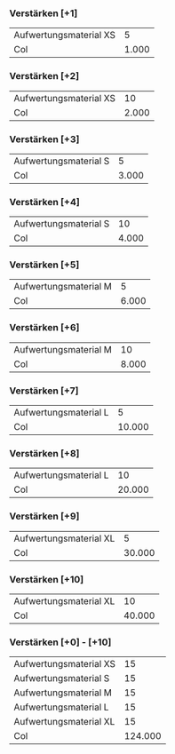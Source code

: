 ### Verstärken [+1]
 |                          |         |
 |--------------------------|---------|
 | Aufwertungsmaterial XS   |       5 |
 | Col                      |   1.000 |

### Verstärken [+2]
 |                          |         |
 |--------------------------|---------|
 | Aufwertungsmaterial XS   |      10 |
 | Col                      |   2.000 |

### Verstärken [+3]
 |                          |         |
 |--------------------------|---------|
 | Aufwertungsmaterial S    |       5 |
 | Col                      |   3.000 |

### Verstärken [+4]
 |                          |         |
 |--------------------------|---------|
 | Aufwertungsmaterial S    |      10 |
 | Col                      |   4.000 |

### Verstärken [+5]
 |                          |         |
 |--------------------------|---------|
 | Aufwertungsmaterial M    |       5 |
 | Col                      |   6.000 |

### Verstärken [+6]
 |                          |         |
 |--------------------------|---------|
 | Aufwertungsmaterial M    |      10 |
 | Col                      |   8.000 |

### Verstärken [+7]
 |                          |         |
 |--------------------------|---------|
 | Aufwertungsmaterial L    |       5 |
 | Col                      |  10.000 |

### Verstärken [+8]
 |                          |         |
 |--------------------------|---------|
 | Aufwertungsmaterial L    |      10 |
 | Col                      |  20.000 |

### Verstärken [+9]
 |                          |         |
 |--------------------------|---------|
 | Aufwertungsmaterial XL   |       5 |
 | Col                      |  30.000 |

### Verstärken [+10]
 |                          |         |
 |--------------------------|---------|
 | Aufwertungsmaterial XL   |      10 |
 | Col                      |  40.000 |

### Verstärken [+0] - [+10]
 |                          |         |
 |--------------------------|---------|
 | Aufwertungsmaterial XS   |      15 |
 | Aufwertungsmaterial  S   |      15 |
 | Aufwertungsmaterial  M   |      15 |
 | Aufwertungsmaterial  L   |      15 |
 | Aufwertungsmaterial XL   |      15 |
 | Col                      | 124.000 |

